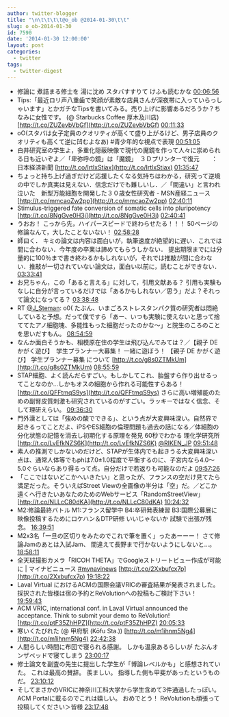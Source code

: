 ```yaml
---
author: twitter-blogger
title: "\n\t\t\t\t@o_ob @2014-01-30\t\t"
slug: o_ob-2014-01-30
id: 7590
date: '2014-01-30 12:00:00'
layout: post
categories:
  - twitter
tags:
  - twitter-digest
---
```


*   修論に 煮詰まる修士を 湯に沈め スタバすすりて けふも読むかな [00:06:56](https://twitter.com/o_ob/statuses/428544797653999616)
*   Tips:「最近ロリ声八重歯で笑顔が素敵な店員さんが深夜帯に入っていらっしゃいます」とかガチなTipsを書いてみる。売り上げに影響あるだろうか？ちなみに女性です。 (@ Starbucks Coffee 厚木及川店) [http://t.co/ZUZevbVbGf](http://t.co/ZUZevbVbGf) [00:11:33](https://twitter.com/o_ob/statuses/428545959099129856)
*   oO(スタバは女子定員のクオリティが高くて盛り上がるけど、男子店員のクオリティも高くて逆に凹むよなあ) #青少年的な視点で表現 [00:51:05](https://twitter.com/o_ob/statuses/428555907140558848)
*   白井研究室の学生よ，多重化隠蔽映像で現代の魔鏡を作って人々に崇められる日も近いぞよ／「卑弥呼の鏡」は「魔鏡」　３Ｄプリンターで復元　　：日本経済新聞 [http://t.co/IrtlxStiax](http://t.co/IrtlxStiax) [01:35:47](https://twitter.com/o_ob/statuses/428567159271206913)
*   ちょっと持ち上げ過ぎだけど応援したくなる気持ちはわかる，研究って逆境の中でしか真実は見えない．信念だけでも難しいし．／「間違い」と言われ泣いた　新型万能細胞を開発した３０歳女性研究者 - MSN産経ニュース [http://t.co/mmcaoZw2pp](http://t.co/mmcaoZw2pp) [02:40:11](https://twitter.com/o_ob/statuses/428583365562757121)
*   Stimulus-triggered fate conversion of somatic cells into pluripotency [http://t.co/8NgGve0H3j](http://t.co/8NgGve0H3j) [02:40:41](https://twitter.com/o_ob/statuses/428583490825629696)
*   うおお！ こっから先，ハイパースピードで終わらせたる！！！ 50ページの修論なんて，大したことないない！ [02:58:28](https://twitter.com/o_ob/statuses/428587965086851072)
*   師曰く． キミの論文は内容は面白いが，執筆速度が絶望的に遅い．これでは間に合わない．今年度の卒業は諦めてもらうしかない． 提出期限までには分量的に100％まで書き終わるかもしれないが，それでは推敲が間に合わない．推敲が一切されていない論文は，面白い以前に，読むことができない． [03:33:41](https://twitter.com/o_ob/statuses/428596826829123584)
*   お兄ちゃん，この「あると言える」に対して，引用文献ある？ 引用も実験もなしに自分が言っているだけでは「あるかもしれない／思う」だよ？それって論文になってる？ [03:38:48](https://twitter.com/o_ob/statuses/428598117131243521)
*   RT [@J_Steman](https://twitter.com/J_Steman): o0( たぶん、いまごろストレスタンパク質の研究者は悶絶していると予想。だって僕ですら「あー、いつも実験に使えないと思って捨ててたアノ細胞塊、多能性もった細胞だったのかな〜」と院生のころのことを思いだすもん。 [08:54:59](https://twitter.com/o_ob/statuses/428677685150105600)
*   なんか面白そうかも、相模原在住の学生は飛び込んでみては？／【親子 DE かがく遊び】　学生プランナー大募集！ 一緒に遊ぼう！ 【親子 DE かがく遊び】 学生プランナー募集 について [http://t.co/g8s0ZTMkUm](http://t.co/g8s0ZTMkUm) [08:55:59](https://twitter.com/o_ob/statuses/428677939090055168)
*   STAP細胞、よく読んだらすごい。もしかしてこれ、胎盤すら作り出せるってことなのか…しかもオスの細胞から作れる可能性すらある！ [http://t.co/QFFtmqS9ys](http://t.co/QFFtmqS9ys) さらに高い増殖能のための副腎皮質刺激も研究されているのがすごい。ラッキーではなく信念、そして理研えらい。 [09:36:30](https://twitter.com/o_ob/statuses/428688134167998464)
*   門外漢としては「強めの酸でできる」、という点が大変興味深い。自然界で起きるってことだよ、iPSやES細胞の倫理問題も過去の話になる／体細胞の分化状態の記憶を消去し初期化する原理を発見 60秒でわかる 理化学研究所 [http://t.co/LvEfkNZS6K](http://t.co/LvEfkNZS6K) [@RIKEN_JP](https://twitter.com/RIKEN_JP) [09:51:48](https://twitter.com/o_ob/statuses/428691984459370496)
*   素人の推測でしかないのだけど、STAPが生体内でも起きうる大変興味深い点は、通常人体等でもphは7.0±1.0程度で平衡するのに、子宮内なら4.0～5.0ぐらいならあり得るって点。自分だけで若返りも可能なのだよ [09:57:26](https://twitter.com/o_ob/statuses/428693402624876545)
*   「ここではないどこかへいきたい」と思ったが、フランスの空だけ見てたら満足だった。そういえばStreet Viewの全画像の半分は「空」だ。／どこか遠くへ行きたいあなたのためのWebサービス「RandomStreetView」 [http://t.co/NLLcC80dKA](http://t.co/NLLcC80dKA) [10:24:32](https://twitter.com/o_ob/statuses/428700223083261952)
*   M2:修論最終バトル M1:フランス留学中 B4:卒研発表練習 B3:国際公募展に映像投稿するためにロケハン＆DTP研修 いいじゃないか 試験で出張が残念。 [16:39:51](https://twitter.com/o_ob/statuses/428794675068010497)
*   M2x3名「一旦の区切りをみたのでこれで筆を置く」ったあーーー！ さて修論Jamのあとは入試Jam、 間違えて長野まで行かないようにしないと...。 [18:58:11](https://twitter.com/o_ob/statuses/428829484830052352)
*   全天球撮影カメラ「RICOH THETA」でGoogleストリートビュー作成が可能に | マイナビニュース [#mynavinews](https://twitter.com/search?q=%23mynavinews&src=hash) [http://t.co/2Xxbufcx7p](http://t.co/2Xxbufcx7p) [19:18:22](https://twitter.com/o_ob/statuses/428834566703288321)
*   Laval Virtual におけるACMの国際会議VRICの審査結果が発表されました。 採択された皆様は宿の予約とReVolutionへの投稿もご検討下さい！ [19:59:43](https://twitter.com/o_ob/statuses/428844971630665728)
*   ACM VRIC, international conf. in Laval Virtual announced the acceptance. Think to submit your demo to ReVolution! [http://t.co/ptF35ZhHPZ](http://t.co/ptF35ZhHPZ) [20:05:33](https://twitter.com/o_ob/statuses/428846440249442304)
*   寒いくたびれた (@ 甲府駅 (Kōfu Sta.)) [http://t.co/m1ihnm5Ng4](http://t.co/m1ihnm5Ng4) [22:42:38](https://twitter.com/o_ob/statuses/428885971682463744)
*   人間らしい時間に布団で寝られる感謝。 しかも温泉あるらしいが たぶんオンザベッドで寝てしまう [23:00:17](https://twitter.com/o_ob/statuses/428890413689090048)
*   修士論文を副査の先生に提出した学生が「博論レベルかも」と感想されていた。 これは最高の賛辞。 羨ましい。 指導した側も甲斐があったというものだ。 [23:10:12](https://twitter.com/o_ob/statuses/428892907563524096)
*   そしてまさかのVRICに神奈川工科大学から学生含めて3件通過したっぽい。 ACM Portalに載るのでこれは嬉しい。 おめでとう！ ReVolutionも頑張って投稿してください＞皆様 [23:17:48](https://twitter.com/o_ob/statuses/428894821537681409)